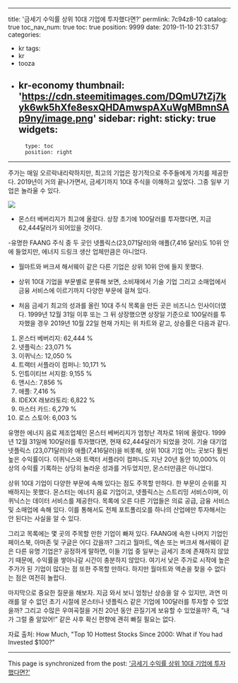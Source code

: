 
---
title: '금세기 수익률 상위 10대 기업에 투자했다면?'
permlink: 7c94z8-10
catalog: true
toc_nav_num: true
toc: true
position: 9999
date: 2019-11-10 21:31:57
categories:
- kr
tags:
- kr
- tooza
- kr-economy
thumbnail: 'https://cdn.steemitimages.com/DQmU7tZj7kyk6wk5hXfe8esxQHDAmwspAXuWgMBmnSAp9ny/image.png'
sidebar:
    right:
        sticky: true
widgets:
    -
        type: toc
        position: right
---


주가는 매일 오르락내리락하지만, 최고의 기업은 장기적으로 주주들에게 가치를 제공한다. 2019년이 거의 끝나가면서, 금세기까지 10대 주식을 이해하고 싶었다. 그중 일부 기업은 놀라울 수 있다.

![](https://cdn.steemitimages.com/DQmU7tZj7kyk6wk5hXfe8esxQHDAmwspAXuWgMBmnSAp9ny/image.png)

- 몬스터 베버리지가 최고에 올랐다. 상장 초기에 100달러를 투자했다면, 지금 62,444달러가 되어있을 것이다.  

-유명한 FAANG 주식 중 두 곳인 넷플릭스(23,071달러)와 애플(7,416 달러)도 10위 안에 들었지만, 에너지 드링크 생산 업체만큼은 아니었다.  

- 월마트와 버크셔 해서웨이 같은 다른 기업은 상위 10위 안에 들지 못했다.  

- 상위 10대 기업을 부문별로 분류해 보면, 소비재에서 기술 기업 그리고 소매업에서 금융 서비스에 이르기까지 다양한 부문에 걸쳐 있다.  

- 처음 금세기 최고의 성과를 올린 10대 주식 목록을 만든 곳은 비즈니스 인사이더였다. 1999년 12월 31일 이후 또는 그 뒤 상장했으면 상장일 기준으로 100달러를 투자했을 경우 2019년 10월 22일 현재 가치는 위 차트와 같고, 상승률은 다음과 같다. 

1. 몬스터 베버리지: 62,444 %
2. 넷플릭스: 23,071 %
3. 이퀴닉스: 12,050 %
4. 트랙터 서플라이 컴퍼니: 10,171 %
5. 인튜이티브 서지컬: 9,155 %
6. 앤시스: 7,856 %
7. 애플: 7,416 %
8. IDEXX 래보라토리: 6,822 %
9. 마스터 카드: 6,279 %
10. 로스 스토어: 6,003 %
 

유명한 에너지 음료 제조업체인 몬스터 베버리지가 엄청난 격차로 1위에 올랐다. 1999년 12월 31일에 100달러를 투자했다면, 현재 62,444달러가 되었을 것이. 기술 대기업 넷플릭스 (23,071달러)와 애플(7,416달러)을 비롯해, 상위 10대 기업 어느 곳보다 훨씬 높은 수익률이다. 이퀴닉스와 트랙터 서플라이 컴퍼니도 지난 20년 동안 10,000% 이상의 수익률 기록하는 상당히 놀라운 성과를 거두었지만, 몬스터만큼은 아니었다.  

상위 10대 기업이 다양한 부문에 속해 있다는 점도 주목할 만하다. 한 부문이 순위를 지배하지는 못했다. 몬스터는 에너지 음료 기업이고, 넷플릭스는 스트리밍 서비스이며, 이퀴닉스는 데이터 서비스를 제공한다. 목록에 오른 다른 기업들은 의료 공급, 금융 서비스 및 소매업에 속해 있다. 이를 통해서도 전체 포트폴리오를 하나의 산업에만 투자해서는 안 된다는 사실을 알 수 있다.  

그리고 목록에는 몇 곳의 주목할 만한 기업이 빠져 있다. FAANG에 속한 나머지 기업인 페이스북, 아마존 및 구글은 어디 갔을까? 그리고 월마트, 엑손 또는 버크셔 해서웨이 같은 다른 유명 기업은? 공정하게 말하면, 이들 기업 중 일부는 금세기 초에 존재하지 않았기 때문에, 수익률을 쌓아나갈 시간이 충분하지 않았다. 여기서 낮은 주가로 시작에 높은 주가가 된 기업이 많다는 점 또한 주목할 만하다. 하지만 월마트와 엑손을 찾을 수 없다는 점은 여전히 ​​놀랍다.  

마지막으로 중요한 질문을 해보자. 지금 와서 보니 엄청난 상승을 알 수 있지만, 과연 미래를 알 수 없던 초기 시절에 몬스터나 넷플릭스 같은 기업에 100달러를 투자할 수 있었을까? 그리고 수많은 우여곡절을 거친 20년 동안 끈질기게 보유할 수 있었을까? 즉, “내가 그럴 줄 알았어!” 같은 사후 확신 편향에 괜히 빠질 필요는 없다.  

자료 출처: How Much, "Top 10 Hottest Stocks Since 2000: What if You had Invested $100?"

- - -

This page is synchronized from the post: ['금세기 수익률 상위 10대 기업에 투자했다면?'](https://steemit.com/@pius.pius/7c94z8-10)
